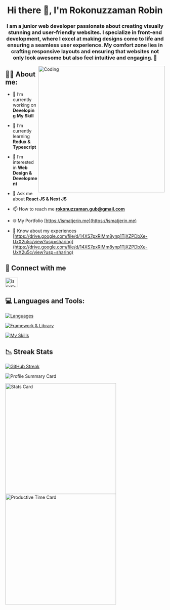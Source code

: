 <!-- <img src="https://cdn.dribbble.com/users/2131993/screenshots/4948736/media/421d4ed2f3d23c73d64d20963f61f422.gif" alt="MasterHead" height="80%" width="100%"> -->

<h1 align="center">Hi there 👋, I'm Rokonuzzaman Robin</h1>
<h3 align="center">I am a junior web developer passionate about creating visually stunning and user-friendly websites. I specialize in front-end development, where I excel at making designs come to life and ensuring a seamless user experience. My comfort zone lies in crafting responsive layouts and ensuring that websites not only look awesome but also feel intuitive and engaging. 🚀</h3>

<img align="right" alt="Coding" width="400" src="https://mir-s3-cdn-cf.behance.net/project_modules/disp/601014116770475.6068beff4640a.gif">

<h2 align="left">👩‍💻 About me:</h2>

- 🔭 I’m currently working on **Developing My Skill**

- 🌱 I’m currently learning **Redux & Typescript**

- 👀 I’m interested in **Web Design & Development**

- 💬 Ask me about **React JS & Next JS**

- 📫 How to reach me **rokonuzzaman.gub@gmail.com**
- 🌐 My Portfolio [https://ismatjerin.me](https://ismatjerin.me)

- 📄 Know about my experiences [https://drive.google.com/file/d/14XS7pxRlMm8ynp1TjXZPDbXe-UxX2u5c/view?usp=sharing](https://drive.google.com/file/d/14XS7pxRlMm8ynp1TjXZPDbXe-UxX2u5c/view?usp=sharing)

<h2 align="left">🔗 Connect with me</h2>
<p align="left">
<a href="https://linkedin.com/in/ismatjerinarpa" target="blank"><img align="center" src="https://raw.githubusercontent.com/rahuldkjain/github-profile-readme-generator/master/src/images/icons/Social/linked-in-alt.svg" alt="ismat-jerin-arpa-a773a6243" height="30" width="40" /></a>
</p>

<h2 align="left">💻 Languages and Tools:</h2>

[![Languages](https://skillicons.dev/icons?i=js,ts,py,c,cpp)](https://skillicons.dev)

[![Framework & Library](https://skillicons.dev/icons?i=nextjs,tailwind,react,javascript,typescript,firebase,bootstrap,mongodb,figma,git,expressjs,nodejs)](https://skillicons.dev)

[![My Skills](https://skillicons.dev/icons?i=github,materialui,vscode,vite,nextjs)](https://skillicons.dev)

<h2 align="left">📉 Streak Stats</h2>

[![GitHub Streak](https://github-readme-streak-stats.herokuapp.com?user=ZmnRobin&theme=whatsapp-dark2&border_radius=7&card_width=700)](https://git.io/streak-stats)

![Profile Summary Card](https://github-profile-summary-cards.vercel.app/api/cards/profile-details?username=ZmnRobin&theme=github_dark)

<p>
  <img src="https://github-profile-summary-cards.vercel.app/api/cards/stats?username=ZmnRobin&theme=github_dark" alt="Stats Card" width="350" />
  <img src="https://github-profile-summary-cards.vercel.app/api/cards/productive-time?username=ZmnRobin&theme=github_dark&utcOffset=8" alt="Productive Time Card" width="350" />
</p>
